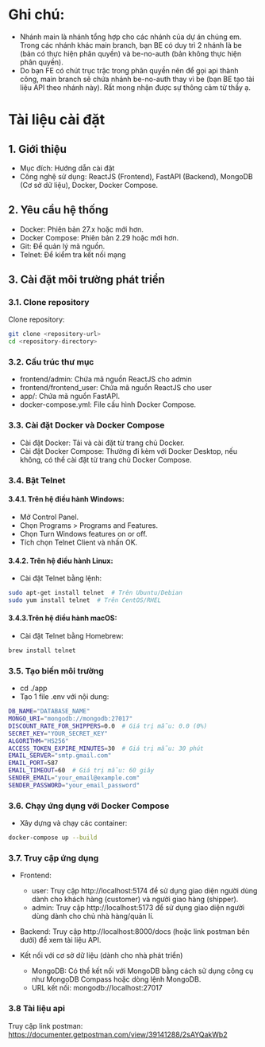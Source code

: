 # Ghi chú:
- Nhánh main là nhánh tổng hợp cho các nhánh của dự án chúng em. Trong các nhánh khác main branch, bạn BE có duy trì 2 nhánh là be (bản có thực hiện phân quyền) và be-no-auth (bản không thực hiện phân quyền). 
- Do bạn FE có chút trục trặc trong phân quyền nên để gọi api thành công, main branch sẽ chứa nhánh be-no-auth thay vì be (bạn BE tạo tài liệu API theo nhánh này). Rất mong nhận được sự thông cảm từ thầy ạ.

# Tài liệu cài đặt
## 1. Giới thiệu
- Mục đích: Hướng dẫn cài đặt 
- Công nghệ sử dụng: ReactJS (Frontend), FastAPI (Backend), MongoDB (Cơ sở dữ liệu), Docker, Docker Compose.

## 2. Yêu cầu hệ thống
- Docker: Phiên bản 27.x hoặc mới hơn.
- Docker Compose: Phiên bản 2.29 hoặc mới hơn.
- Git: Để quản lý mã nguồn.
- Telnet: Để kiểm tra kết nối mạng

## 3. Cài đặt môi trường phát triển

### 3.1. Clone repository
Clone repository:
```bash
git clone <repository-url>
cd <repository-directory>
```

### 3.2. Cấu trúc thư mục
- frontend/admin: Chứa mã nguồn ReactJS cho admin
- frontend/frontend_user: Chứa mã nguồn ReactJS cho user
- app/: Chứa mã nguồn FastAPI.
- docker-compose.yml: File cấu hình Docker Compose.

### 3.3. Cài đặt Docker và Docker Compose
- Cài đặt Docker: Tải và cài đặt từ trang chủ Docker.
- Cài đặt Docker Compose: Thường đi kèm với Docker Desktop, nếu không, có thể cài đặt từ trang chủ Docker Compose.

### 3.4. Bật Telnet
#### 3.4.1. Trên hệ điều hành Windows:

- Mở Control Panel.
- Chọn Programs > Programs and Features.
- Chọn Turn Windows features on or off.
- Tích chọn Telnet Client và nhấn OK.
#### 3.4.2. Trên hệ điều hành Linux:

- Cài đặt Telnet bằng lệnh:
```bash
sudo apt-get install telnet  # Trên Ubuntu/Debian
sudo yum install telnet  # Trên CentOS/RHEL
```
#### 3.4.3.Trên hệ điều hành macOS:

- Cài đặt Telnet bằng Homebrew:
```bash
brew install telnet
```
### 3.5. Tạo biến môi trường 
- cd ./app
- Tạo 1 file .env với nội dung:
```bash
DB_NAME="DATABASE_NAME"
MONGO_URI="mongodb://mongodb:27017"
DISCOUNT_RATE_FOR_SHIPPERS=0.0  # Giá trị mẫu: 0.0 (0%)
SECRET_KEY="YOUR_SECRET_KEY"
ALGORITHM="HS256"
ACCESS_TOKEN_EXPIRE_MINUTES=30  # Giá trị mẫu: 30 phút
EMAIL_SERVER="smtp.gmail.com"
EMAIL_PORT=587
EMAIL_TIMEOUT=60  # Giá trị mẫu: 60 giây
SENDER_EMAIL="your_email@example.com"
SENDER_PASSWORD="your_email_password"
```
### 3.6. Chạy ứng dụng với Docker Compose
- Xây dựng và chạy các container:
```bash
docker-compose up --build
```
### 3.7. Truy cập ứng dụng
- Frontend: 
	- user: Truy cập http://localhost:5174 để sử dụng giao diện người dùng dành cho khách hàng (customer) và người giao hàng (shipper).
	- admin: Truy cập http://localhost:5173 để sử dụng giao diện người dùng dành cho chủ nhà hàng/quản lí.

- Backend: Truy cập http://localhost:8000/docs (hoặc link postman bên dưới) để xem tài liệu API.

- Kết nối với cơ sở dữ liệu (dành cho nhà phát triển)
	- MongoDB: Có thể kết nối với MongoDB bằng cách sử dụng công cụ như MongoDB Compass hoặc dòng lệnh MongoDB.
	- URL kết nối: mongodb://localhost:27017

### 3.8 Tài liệu api
Truy cập link postman: https://documenter.getpostman.com/view/39141288/2sAYQakWb2 